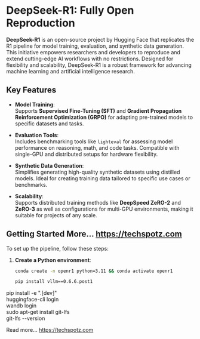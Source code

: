 # DeepSeek-R1: Fully Open Reproduction  

**DeepSeek-R1** is an open-source project by Hugging Face that replicates the R1 pipeline for model training, evaluation, and synthetic data generation. This initiative empowers researchers and developers to reproduce and extend cutting-edge AI workflows with no restrictions. Designed for flexibility and scalability, DeepSeek-R1 is a robust framework for advancing machine learning and artificial intelligence research.  

## Key Features  

- **Model Training**:  
   Supports **Supervised Fine-Tuning (SFT)** and **Gradient Propagation Reinforcement Optimization (GRPO)** for adapting pre-trained models to specific datasets and tasks.  

- **Evaluation Tools**:  
   Includes benchmarking tools like `lighteval` for assessing model performance on reasoning, math, and code tasks. Compatible with single-GPU and distributed setups for hardware flexibility.  

- **Synthetic Data Generation**:  
   Simplifies generating high-quality synthetic datasets using distilled models. Ideal for creating training data tailored to specific use cases or benchmarks.  

- **Scalability**:  
   Supports distributed training methods like **DeepSpeed ZeRO-2** and **ZeRO-3** as well as configurations for multi-GPU environments, making it suitable for projects of any scale.  

## Getting Started  More... https://techspotz.com

To set up the pipeline, follow these steps:  

1. **Create a Python environment**:  
   ```bash
   conda create -n openr1 python=3.11 && conda activate openr1

   pip install vllm==0.6.6.post1  
pip install -e ".[dev]"  
huggingface-cli login  
wandb login  
sudo apt-get install git-lfs  
git-lfs --version  

Read more... https://techspotz.com
